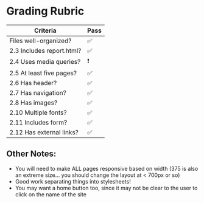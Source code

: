# Grading Rubric

| Criteria                  | Pass |
| ------------------------- | ---- |
| Files well-organized?     | ✅    |
| 2.3 Includes report.html? | ✅    |
| 2.4 Uses media queries?   | ❗    |
| 2.5 At least five pages?  | ✅    |
| 2.6 Has header?           | ✅    |
| 2.7 Has navigation?       | ✅    |
| 2.8 Has images?           | ✅    |
| 2.10 Multiple fonts?      | ✅    |
| 2.11 Includes form?       | ✅    |
| 2.12 Has external links?      | ✅    |

## Other Notes:

* You will need to make ALL pages responsive based on width (375 is also an extreme size… you should change the layout at < 700px or so)
* Good work separating things into stylesheets!
* You may want a home button too, since it may not be clear to the user to click on the name of the site